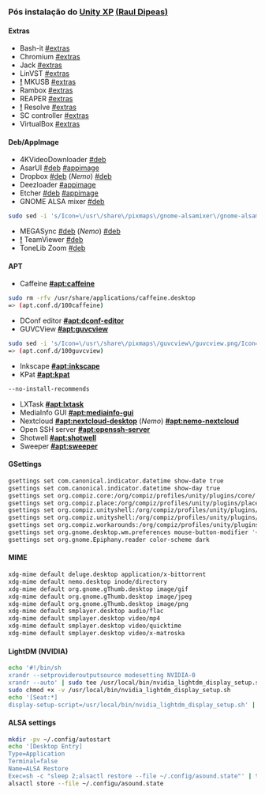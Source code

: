 ### Pós instalação do [**Unity XP**](https://unityxp.tk) [(**Raul Dipeas**)](https://rauldipeas.tk)

#### Extras
 - Bash-it [#extras](https://docs.unityxp.tk/extras/bash-it)
 - Chromium [#extras](https://docs.unityxp.tk/extras/chromium)
 - Jack [#extras](https://docs.unityxp.tk/extras/jack)
 - LinVST [#extras](https://docs.unityxp.tk/extras/linvst)
 - [**!**]() MKUSB [#extras](https://docs.unityxp.tk/extras/mkusb)
 - Rambox [#extras](https://docs.unityxp.tk/extras/rambox)
 - REAPER [#extras](https://docs.unityxp.tk/extras/reaper)
 - [**!**]() Resolve [#extras](https://docs.unityxp.tk/extras/resolve)
 - SC controller [#extras](https://docs.unityxp.tk/extras/sc-controler)
 - VirtualBox [#extras](https://docs.unityxp.tk/extras/virtualbox)

#### Deb/AppImage
 - 4KVideoDownloader [#deb](https://dl.4kdownload.com/app/4kvideodownloader_4.9.3-1_amd64.deb)
 - AsarUI [#deb](https://github.com/myazarc/AsarUI/releases/download/v1.0.2/asarui_1.0.2_amd64.deb) [#appimage](https://github.com/myazarc/AsarUI/releases/download/v1.0.2/asarui-1.0.2-x86_64.AppImage)
 - Dropbox [#deb](https://www.dropbox.com/download?dl=packages/ubuntu/dropbox_2019.02.14_amd64.deb) (_Nemo_) [#deb](https://launchpad.net/~embrosyn/+archive/ubuntu/cinnamon/+files/nemo-dropbox_4.0.0-1~disco0_amd64.deb)
 - Deezloader [#appimage](https://t.me/DeezloaderRemix/97)
 - Etcher [#deb](https://github.com/balena-io/etcher/releases/download/v1.5.65/balena-etcher-electron_1.5.65_amd64.deb) [#appimage](https://github.com/balena-io/etcher/releases/download/v1.5.65/balenaEtcher-1.5.65-x64.AppImage)
 - GNOME ALSA mixer [#deb](https://github.com/rauldipeas/Unity-XP/resources/debs/gnome-alsamixer.tar.gz)
 ```bash
 sudo sed -i 's/Icon=\/usr\/share\/pixmaps\/gnome-alsamixer\/gnome-alsamixer-icon.png/Icon=gnome-alsamixer-icon/g' /usr/share/applications/gnome-alsamixer.desktop
 ```
 - MEGASync [#deb](https://mega.nz/linux/MEGAsync/xUbuntu_19.10/amd64/megasync-xUbuntu_19.10_amd64.deb) (_Nemo_) [#deb](https://mega.nz/linux/MEGAsync/xUbuntu_19.10/amd64/nemo-megasync-xUbuntu_19.10_amd64.deb)
 - [**!**]() TeamViewer [#deb](https://www.teamviewer.com/pt-br/download-automatico-do-teamviewer-br/?package=teamviewer_amd64&extension=deb&packageOS=linux)
 - ToneLib Zoom [#deb](https://www.tonelib.net/download/ToneLib-Zoom-amd64.deb)

#### APT
 - Caffeine [**#apt:caffeine**]()
 ```bash
 sudo rm -rfv /usr/share/applications/caffeine.desktop
 => (apt.conf.d/100caffeine)
 ```
 - DConf editor [**#apt:dconf-editor**]()
 - GUVCView [**#apt:guvcview**]()
 ```bash
 sudo sed -i 's/Icon=\/usr\/share\/pixmaps\/guvcview\/guvcview.png/Icon=guvcview/g' /usr/share/applications/guvcview.desktop
 => (apt.conf.d/100guvcview)
 ```
 - Inkscape [**#apt:inkscape**]()
 - KPat [**#apt:kpat**]()
 ```bash
 --no-install-recommends
 ```
 - LXTask [**#apt:lxtask**]()
 - MediaInfo GUI [**#apt:mediainfo-gui**]()
 - Nextcloud [**#apt:nextcloud-desktop**]() (_Nemo_) [**#apt:nemo-nextcloud**]()
 - Open SSH server [**#apt:openssh-server**]()
 - Shotwell [**#apt:shotwell**]()
 - Sweeper [**#apt:sweeper**]()

#### GSettings
 ```bash
 gsettings set com.canonical.indicator.datetime show-date true
 gsettings set com.canonical.indicator.datetime show-day true
 gsettings set org.compiz.core:/org/compiz/profiles/unity/plugins/core/ focus-prevention-level 0
 gsettings set org.compiz.place:/org/compiz/profiles/unity/plugins/place/ mode 1
 gsettings set org.compiz.unityshell:/org/compiz/profiles/unity/plugins/unityshell/ backlight-mode 4
 gsettings set org.compiz.unityshell:/org/compiz/profiles/unity/plugins/unityshell/ launcher-minimize-window true
 gsettings set org.compiz.workarounds:/org/compiz/profiles/unity/plugins/workarounds/ force-swap-buffers true
 gsettings set org.gnome.desktop.wm.preferences mouse-button-modifier '<Super>'
 gsettings set org.gnome.Epiphany.reader color-scheme dark
 ```

#### MIME
 ```bash
 xdg-mime default deluge.desktop application/x-bittorrent
 xdg-mime default nemo.desktop inode/directory
 xdg-mime default org.gnome.gThumb.desktop image/gif
 xdg-mime default org.gnome.gThumb.desktop image/jpeg
 xdg-mime default org.gnome.gThumb.desktop image/png
 xdg-mime default smplayer.desktop audio/flac
 xdg-mime default smplayer.desktop video/mp4
 xdg-mime default smplayer.desktop video/quicktime
 xdg-mime default smplayer.desktop video/x-matroska
 ```

#### LightDM (NVIDIA)
 ```bash
 echo '#!/bin/sh
 xrandr --setprovideroutputsource modesetting NVIDIA-0
 xrandr --auto' | sudo tee /usr/local/bin/nvidia_lightdm_display_setup.sh
 sudo chmod +x -v /usr/local/bin/nvidia_lightdm_display_setup.sh
 echo '[Seat:*]
 display-setup-script=/usr/local/bin/nvidia_lightdm_display_setup.sh' | sudo tee /etc/lightdm/lightdm.conf.d/nvidia-display-setup.conf
 ```

#### ALSA settings
 ```bash
 mkdir -pv ~/.config/autostart
 echo '[Desktop Entry]
 Type=Application
 Terminal=false
 Name=ALSA Restore
 Exec=sh -c "sleep 2;alsactl restore --file ~/.config/asound.state"' | tee ~/.config/autostart/alsa-restore.desktop
 alsactl store --file ~/.configu/asound.state
 ```